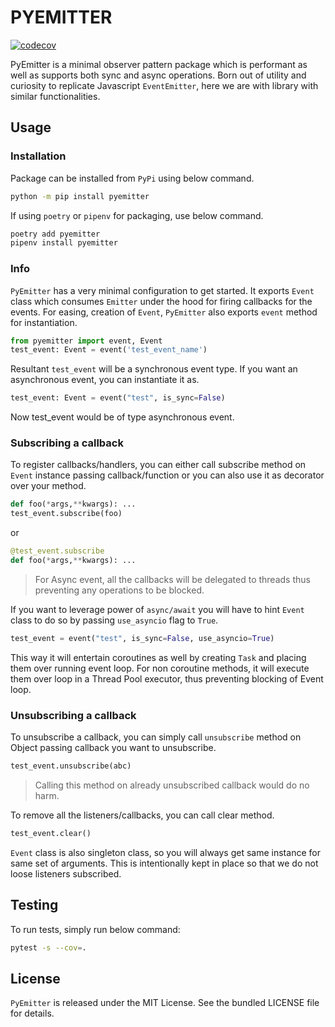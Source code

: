 # PYEMITTER

[![codecov](https://codecov.io/gh/satyamsoni2211/pyemitter/graph/badge.svg?token=1LW83DYL0R)](https://codecov.io/gh/satyamsoni2211/pyemitter)

PyEmitter is a minimal observer pattern package which is performant as well as supports both sync and async operations. Born out of utility and curiosity to replicate Javascript `EventEmitter`, here we are with library with similar functionalities.

## Usage

### Installation

Package can be installed from `PyPi` using below command.

```bash
python -m pip install pyemitter
```

If using `poetry` or `pipenv` for packaging, use below command.

```bash
poetry add pyemitter
pipenv install pyemitter
```

### Info

`PyEmitter` has a very minimal configuration to get started. It exports `Event` class which consumes `Emitter` under the hood for firing callbacks for the events. For easing, creation of `Event`, `PyEmitter` also exports `event` method for instantiation.

```python
from pyemitter import event, Event
test_event: Event = event('test_event_name')
```

Resultant `test_event` will be a synchronous event type. If you want an asynchronous event, you can instantiate it as.

```python
test_event: Event = event("test", is_sync=False)
```

Now test_event would be of type asynchronous event.

### Subscribing a callback

To register callbacks/handlers, you can either call subscribe method on `Event` instance passing callback/function or you can also use it as decorator over your method.

```python
def foo(*args,**kwargs): ...
test_event.subscribe(foo)
```

or

```python
@test_event.subscribe
def foo(*args,**kwargs): ...
```

> For Async event, all the callbacks will be delegated to threads thus preventing any operations to be blocked.

If you want to leverage power of `async/await` you will have to hint `Event` class to do so by passing `use_asyncio` flag to `True`.

```python
test_event = event("test", is_sync=False, use_asyncio=True)
```

This way it will entertain coroutines as well by creating `Task` and placing them over running event loop. For non coroutine methods, it will execute them over loop in a Thread Pool executor, thus preventing blocking of Event loop.

### Unsubscribing a callback

To unsubscribe a callback, you can simply call `unsubscribe` method on Object passing callback you want to unsubscribe.

```python
test_event.unsubscribe(abc)
```

> Calling this method on already unsubscribed callback would do no harm.

To remove all the listeners/callbacks, you can call clear method.

```python
test_event.clear()
```

`Event` class is also singleton class, so you will always get same instance for same set of arguments. This is intentionally kept in place so that we do not loose listeners subscribed.

## Testing

To run tests, simply run below command:

```bash
pytest -s --cov=.
```

## License

`PyEmitter` is released under the MIT License. See the bundled LICENSE file for details.
